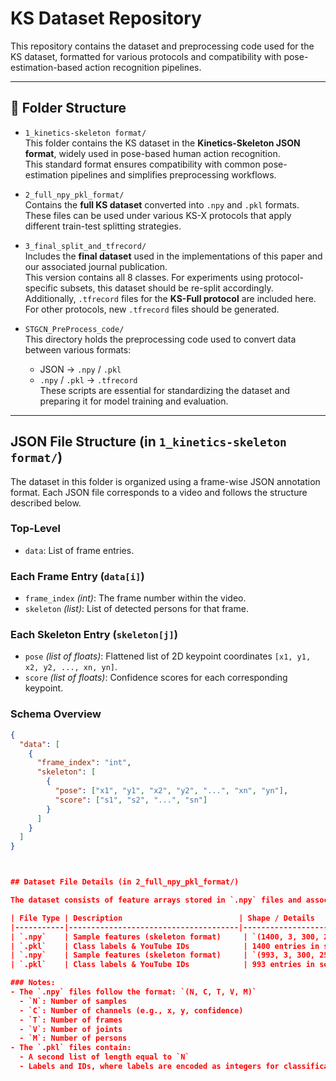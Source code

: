 # KS Dataset Repository

This repository contains the dataset and preprocessing code used for the KS dataset, formatted for various protocols and compatibility with pose-estimation-based action recognition pipelines.

---

## 📁 Folder Structure

- `1_kinetics-skeleton format/`  
  This folder contains the KS dataset in the **Kinetics-Skeleton JSON format**, widely used in pose-based human action recognition.  
  This standard format ensures compatibility with common pose-estimation pipelines and simplifies preprocessing workflows.

- `2_full_npy_pkl_format/`  
  Contains the **full KS dataset** converted into `.npy` and `.pkl` formats.  
  These files can be used under various KS-X protocols that apply different train-test splitting strategies.

- `3_final_split_and_tfrecord/`  
  Includes the **final dataset** used in the implementations of this paper and our associated journal publication.  
  This version contains all 8 classes. For experiments using protocol-specific subsets, this dataset should be re-split accordingly.  
  Additionally, `.tfrecord` files for the **KS-Full protocol** are included here. For other protocols, new `.tfrecord` files should be generated.

- `STGCN_PreProcess_code/`  
  This directory holds the preprocessing code used to convert data between various formats:  
  - JSON → `.npy` / `.pkl`  
  - `.npy` / `.pkl` → `.tfrecord`  
  These scripts are essential for standardizing the dataset and preparing it for model training and evaluation.

---

## JSON File Structure (in `1_kinetics-skeleton format/`)

The dataset in this folder is organized using a frame-wise JSON annotation format. Each JSON file corresponds to a video and follows the structure described below.

### Top-Level
- `data`: List of frame entries.

### Each Frame Entry (`data[i]`)
- `frame_index` *(int)*: The frame number within the video.
- `skeleton` *(list)*: List of detected persons for that frame.

### Each Skeleton Entry (`skeleton[j]`)
- `pose` *(list of floats)*: Flattened list of 2D keypoint coordinates `[x1, y1, x2, y2, ..., xn, yn]`.
- `score` *(list of floats)*: Confidence scores for each corresponding keypoint.

### Schema Overview
```json
{
  "data": [
    {
      "frame_index": "int",
      "skeleton": [
        {
          "pose": ["x1", "y1", "x2", "y2", "...", "xn", "yn"],
          "score": ["s1", "s2", "...", "sn"]
        }
      ]
    }
  ]
}



## Dataset File Details (in 2_full_npy_pkl_format/)

The dataset consists of feature arrays stored in `.npy` files and associated class labels and YouTube IDs stored in `.pkl` files. The key statistics for each are summarized below:

| File Type | Description                          | Shape / Details            | Unique Classes         |
|-----------|--------------------------------------|----------------------------|------------------------|
| `.npy`    | Sample features (skeleton format)     | `(1400, 3, 300, 25, 2)`     | –                      |
| `.pkl`    | Class labels & YouTube IDs            | 1400 entries in second list | `[48, 83, 156, 68]`     |
| `.npy`    | Sample features (skeleton format)     | `(993, 3, 300, 25, 2)`      | –                      |
| `.pkl`    | Class labels & YouTube IDs            | 993 entries in second list  | `[57, 330, 30, 255]`    |

### Notes:
- The `.npy` files follow the format: `(N, C, T, V, M)`  
  - `N`: Number of samples  
  - `C`: Number of channels (e.g., x, y, confidence)  
  - `T`: Number of frames  
  - `V`: Number of joints  
  - `M`: Number of persons  
- The `.pkl` files contain:
  - A second list of length equal to `N`
  - Labels and IDs, where labels are encoded as integers for classification tasks
